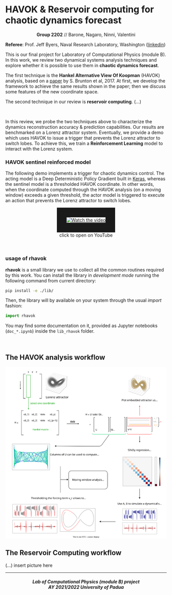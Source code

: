 # HAVOK & Reservoir computing for chaotic dynamics forecast

<p align="center"><b>Group 2202</b> // Barone, Nagaro, Ninni, Valentini</p>

**Referee**: Prof. Jeff Byers, Naval Research Laboratory, Washington ([linkedin](https://www.linkedin.com/in/jeff-byers-8458969/))

This is our final project for Laboratory of Computational Physics (module B). In this work, we review two dynamical systems analysis techniques and explore whether it is possible to use them in **chaotic dynamics forecast**.

The first technique is the **Hankel Alternative View Of Koopman** (HAVOK) analysis, based on a [paper](https://www.nature.com/articles/s41467-017-00030-8) by S. Brunton et al, 2017. At first, we develop the framework to achieve the same results shown in the paper; then we discuss some features of the new coordinate space.

The second technique in our review is **reservoir computing**. (...)

<br>

In this review, we probe the two techniques above to characterize the dynamics reconstruction accuracy & prediction capabilities. Our results are benchmarked on a Lorenz attractor system. Eventually, we provide a demo which uses HAVOK to issue a trigger that prevents the Lorenz attractor to switch lobes. To achieve this, we train a **Reinforcement Learning** model to interact with the Lorenz system.

### HAVOK sentinel reinforced model

The following demo implements a trigger for chaotic dynamics control. The acting model is a Deep Deterministic Policy Gradient built in [Keras](https://keras.io/examples/rl/ddpg_pendulum/), whereas the sentinel model is a thresholded HAVOK coordinate. In other words, when the coordinate computed through the HAVOK analysis (on a moving window) exceeds a given threshold, the actor model is triggered to execute an action that prevents the Lorenz attractor to switch lobes.

<p align="center">
<a href="https://youtu.be/KdFz_q_qo3w" target="_blank">
 <img src="https://i3.ytimg.com/vi/KdFz_q_qo3w/maxresdefault.jpg" alt="Watch the video" width="440"  border="30" />
 <br>
 </a>
 click to open on YouTube
</p>

<br>

### usage of rhavok

**rhavok** is a small library we use to collect all the common routines required by this work. You can install the library in *development mode* running the following command from current directory:
```bash
pip install -e ./lib/
```
Then, the library will by available on your system through the usual *import* fashion:
```python
import rhavok
```
You may find some documentation on it, provided as Jupyter notebooks (`doc_*.ipynb`) inside the `lib_rhavok` folder.

<br>

## The HAVOK analysis workflow

![workflow_havok](./img/workflow_havok.svg)

## The Reservoir Computing workflow

(...) insert picture here

***

<h5 align="center">Lab of Computational Physics (module B) project<br>AY 2021/2022 University of Padua</h5>

<p align="center">
  <img src="https://user-images.githubusercontent.com/62724611/166108149-7629a341-bbca-4a3e-8195-67f469a0cc08.png" alt="" height="70"/>
  &emsp;
  <img src="https://user-images.githubusercontent.com/62724611/166108076-98afe0b7-802c-4970-a2d5-bbb997da759c.png" alt="" height="70"/>
</p>
